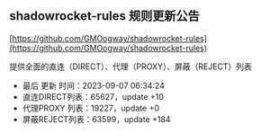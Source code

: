## shadowrocket-rules 规则更新公告

[https://github.com/GMOogway/shadowrocket-rules](https://github.com/GMOogway/shadowrocket-rules)

提供全面的直连（DIRECT）、代理（PROXY）、屏蔽（REJECT）列表
- 最后 更新 时间：2023-09-07 06:34:24
- 直连DIRECT列表：65627，update +10
- 代理PROXY 列表：19227，update +0
- 屏蔽REJECT列表：63599，update +184